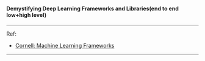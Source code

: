 

#### Demystifying Deep Learning Frameworks and Libraries(end to end low+high level)

---------------


Ref:


- [Cornell: Machine Learning
Frameworks](http://www.cs.cornell.edu/courses/cs6787/2017fa/Lecture12.pdf)




-----------------
